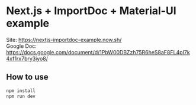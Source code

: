 # Next.js + ImportDoc + Material-UI example

Site: https://nextjs-importdoc-example.now.sh/  
Google Doc: https://docs.google.com/document/d/1PbW00DBZzh75R6heS8aF8FL4pI7k4xf1rx7bry3iyo8/

## How to use

```sh
npm install
npm run dev
```
